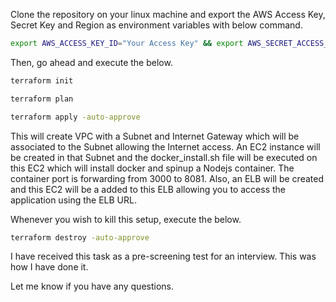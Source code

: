 Clone the repository on your linux machine and export the AWS Access Key, Secret Key and Region as environment variables with below command.

```bash
export AWS_ACCESS_KEY_ID="Your Access Key" && export AWS_SECRET_ACCESS_KEY="Your Secret Key" && export AWS_DEFAULT_REGION="us-east-1"
```

Then, go ahead and execute the below.

```bash
terraform init

terraform plan

terraform apply -auto-approve
```

This will create VPC with a Subnet and Internet Gateway which will be associated to the Subnet allowing the Internet access. An EC2 instance will be created in that Subnet and the docker_install.sh file will be executed on this EC2 which will install docker and spinup a Nodejs container. The container port is forwarding from 3000 to 8081. 
Also, an ELB will be created and this EC2 will be a added to this ELB allowing you to access the application using the ELB URL.

Whenever you wish to kill this setup, execute the below.

```bash
terraform destroy -auto-approve
```

I have received this task as a pre-screening test for an interview. This was how I have done it.

Let me know if you have any questions. 
